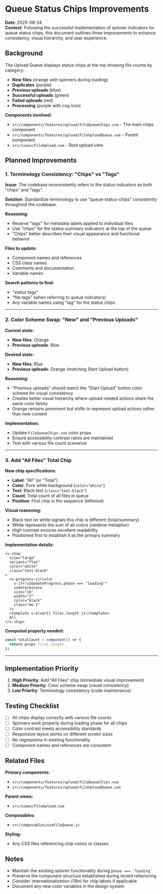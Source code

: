 # Queue Status Chips Improvements

**Date**: 2025-08-24  
**Context**: Following the successful implementation of spinner indicators for queue status chips, this document outlines three improvements to enhance consistency, visual hierarchy, and user experience.

## Background

The Upload Queue displays status chips at the top showing file counts by category:
- **New files** (orange with spinners during loading)
- **Duplicates** (purple)  
- **Previous uploads** (blue)
- **Successful uploads** (green)
- **Failed uploads** (red)
- **Processing** (purple with cog icon)

**Components involved:**
- `src/components/features/upload/FileQueueChips.vue` - The main chips component
- `src/components/features/upload/FileUploadQueue.vue` - Parent component
- `src/views/FileUpload.vue` - Root upload view

## Planned Improvements

### 1. **Terminology Consistency: "Chips" vs "Tags"**

**Issue**: The codebase inconsistently refers to the status indicators as both "chips" and "tags".

**Solution**: Standardize terminology to use "queue-status-chips" consistently throughout the codebase.

**Reasoning**: 
- Reserve "tags" for metadata labels applied to individual files
- Use "chips" for the status summary indicators at the top of the queue
- "Chips" better describes their visual appearance and functional behavior

**Files to update:**
- Component names and references
- CSS class names
- Comments and documentation
- Variable names

**Search patterns to find:**
- "status tags"
- "file tags" (when referring to queue indicators)
- Any variable names using "tag" for the status chips

---

### 2. **Color Scheme Swap: "New" and "Previous Uploads"**

**Current state:**
- **New files**: Orange
- **Previous uploads**: Blue

**Desired state:**
- **New files**: Blue  
- **Previous uploads**: Orange (matching Start Upload button)

**Reasoning:**
- "Previous uploads" should match the "Start Upload" button color scheme for visual consistency
- Creates better visual hierarchy where upload-related actions share the same color family
- Orange remains prominent but shifts to represent upload actions rather than new content

**Implementation:**
- Update `FileQueueChips.vue` color props
- Ensure accessibility contrast ratios are maintained
- Test with various file count scenarios

---

### 3. **Add "All Files" Total Chip**

**New chip specifications:**
- **Label**: "All" (or "Total")
- **Color**: Pure white background (`color="white"`)  
- **Text**: Black text (`class="text-black"`)
- **Count**: Total count of all files in queue
- **Position**: First chip in the sequence (leftmost)

**Visual reasoning:**
- Black text on white signals this chip is different (total/summary)
- White represents the sum of all colors (rainbow metaphor)
- High contrast ensures excellent readability
- Positioned first to establish it as the primary summary

**Implementation details:**
```vue
<v-chip
  size="large"
  variant="flat"
  color="white"
  class="text-black"
>
  <v-progress-circular
    v-if="uiUpdateProgress.phase === 'loading'"
    indeterminate
    size="16"
    width="2"
    color="black"
    class="me-1"
  />
  <template v-else>{{ files.length }}</template>
  All
</v-chip>
```

**Computed property needed:**
```javascript
const totalCount = computed(() => {
  return props.files.length
})
```

---

## Implementation Priority

1. **High Priority**: Add "All Files" chip (immediate visual improvement)
2. **Medium Priority**: Color scheme swap (visual consistency)  
3. **Low Priority**: Terminology consistency (code maintenance)

## Testing Checklist

- [ ] All chips display correctly with various file counts
- [ ] Spinners work properly during loading phase for all chips
- [ ] Color contrast meets accessibility standards
- [ ] Responsive layout works on different screen sizes
- [ ] No regressions in existing functionality
- [ ] Component names and references are consistent

## Related Files

**Primary components:**
- `src/components/features/upload/FileQueueChips.vue`
- `src/components/features/upload/FileUploadQueue.vue`

**Parent views:**
- `src/views/FileUpload.vue`

**Composables:**
- `src/composables/useFileQueue.js`

**Styling:**
- Any CSS files referencing chip colors or classes

## Notes

- Maintain the existing spinner functionality during `phase === 'loading'`
- Preserve the component structure established during recent refactoring
- Consider internationalizetion (i18n) for chip labels if applicable
- Document any new color variables in the design system